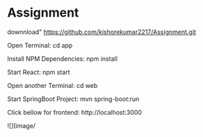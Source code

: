 # Assignment
downnload"
https://github.com/kishorekumar2217/Assignment.git

Open Terminal:
cd app

Install NPM Dependencies:
npm install

Start React:
npm start

Open another Terminal:
cd web

Start SpringBoot Project:
mvn spring-boot:run



Click bellow for frontend:
http://localhost:3000

![](image/
